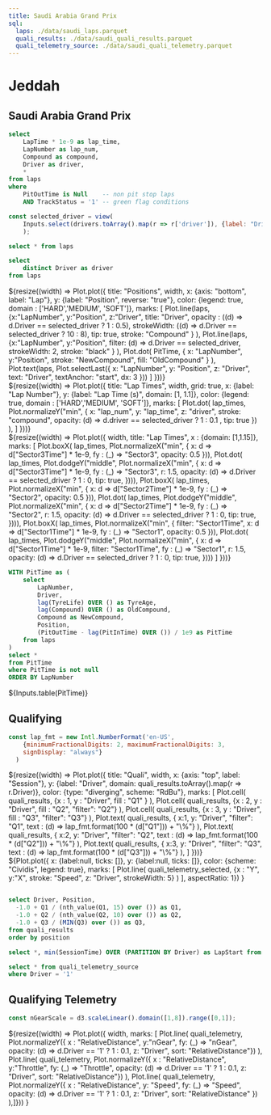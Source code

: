 ```yaml
---
title: Saudi Arabia Grand Prix
sql:
  laps: ./data/saudi_laps.parquet
  quali_results: ./data/saudi_quali_results.parquet
  quali_telemetry_source: ./data/saudi_quali_telemetry.parquet
---
```


<div class="hero">
<h1> Jeddah </h1>
<h2> Saudi Arabia Grand Prix </h2>
</div>

```sql id=lap_times
select 
    LapTime * 1e-9 as lap_time, 
    LapNumber as lap_num, 
    Compound as compound, 
    Driver as driver, 
    *
from laps
where 
    PitOutTime is Null    -- non pit stop laps
    AND TrackStatus = '1' -- green flag conditions
```

```js
const selected_driver = view(
    Inputs.select(drivers.toArray().map(r => r['driver']), {label: "Driver:", value: 'VER'})
    );
```

```sql id=laps
select * from laps
```

```sql id=drivers
select 
    distinct Driver as driver
from laps
```

<div class="grid grid-cols-2">
<div class="card"> 
    ${resize((width) => Plot.plot({
        title: "Positions",
        width, 
        x: {axis: "bottom", label: "Lap"},
        y: {label: "Position", reverse: "true"},
        color: {legend: true, domain : ['HARD','MEDIUM', 'SOFT']},
        marks: [
            Plot.line(laps, 
              {x:"LapNumber", y:"Position", z:"Driver", title: "Driver",
              opacity : ((d) => d.Driver == selected_driver ? 1 : 0.5), 
              strokeWidth: ((d) => d.Driver == selected_driver ? 10 : 8), tip: true,
              stroke: "Compound"
              }
            ),
            Plot.line(laps, 
              {x:"LapNumber", y:"Position", 
              filter: (d) => d.Driver == selected_driver,
              strokeWidth: 2,
              stroke: "black"
              }
            ),
            Plot.dot(
              PitTime, {
                x: "LapNumber", y:"Position",
                stroke: "NewCompound", 
                fill: "OldCompound"
              }
            ),
            Plot.text(laps, Plot.selectLast({
              x: "LapNumber",
              y: "Position",
              z: "Driver",
              text: "Driver",
              textAnchor: "start",
              dx: 3
            }))
        ]
    }))}
</div>

<div class = "card">
<div>
${resize((width) => Plot.plot({
      title: "Lap Times",
      width,
      grid: true,
      x: {label: "Lap Number"},
      y: {label: "Lap Time (s)", domain: [1, 1.1]},
      color: {legend: true, domain : ['HARD','MEDIUM', 'SOFT']},
      marks: [
        Plot.dot(
            lap_times, 
            Plot.normalizeY("min", {
              x: "lap_num", y: "lap_time", z: "driver",
              stroke: "compound", 
              opacity: (d) => d.driver == selected_driver ? 1 : 0.1 ,
              tip: true
              })
        ), 
      ]
    }))}
</div>


</div>

<div class="card" style="grid-column: span 3; height: fit-content;"> 
  ${resize((width) => 
    Plot.plot({
      width, 
      title: "Lap Times",
      x : {domain: [1,1.15]},
      marks: [
        Plot.boxX(
          lap_times, 
          Plot.normalizeX("min", {
            x: d => d["Sector3Time"] * 1e-9, 
            fy : (_) => "Sector3",
            opacity: 0.5 
          })),
        Plot.dot(
          lap_times, 
          Plot.dodgeY("middle", 
            Plot.normalizeX("min", {
              x: d => d["Sector3Time"] * 1e-9, 
              fy : (_) => "Sector3",
              r: 1.5,
              opacity: (d) => d.Driver == selected_driver ? 1 : 0,
              tip: true,
          }))),
        Plot.boxX(
          lap_times, 
          Plot.normalizeX("min", {
            x: d => d["Sector2Time"] * 1e-9, 
            fy : (_) => "Sector2",
            opacity: 0.5 
          })),
      Plot.dot(
          lap_times, 
          Plot.dodgeY("middle", 
            Plot.normalizeX("min", {
              x: d => d["Sector2Time"] * 1e-9, 
              fy : (_) => "Sector2",
              r: 1.5,
              opacity: (d) => d.Driver == selected_driver ? 1 : 0,
              tip: true,
          }))), 
      Plot.boxX(
          lap_times, 
          Plot.normalizeX("min", {
            filter: "Sector1Time",
            x: d => d["Sector1Time"] * 1e-9, 
            fy : (_) => "Sector1",
            opacity: 0.5
          })),
      Plot.dot(
          lap_times, 
          Plot.dodgeY("middle", 
            Plot.normalizeX("min", {
              x: d => d["Sector1Time"] * 1e-9, 
              filter: "Sector1Time",
              fy : (_) => "Sector1",
              r: 1.5,
              opacity: (d) => d.Driver == selected_driver ? 1 : 0,
              tip: true,
          })))
      ]
    }))}
</div>

</div>


```sql id=PitTime
WITH PitTime as (
    select 
        LapNumber,
        Driver,
        lag(TyreLife) OVER () as TyreAge,
        lag(Compound) OVER () as OldCompound,
        Compound as NewCompound,
        Position,
        (PitOutTime - lag(PitInTime) OVER ()) / 1e9 as PitTime
    from laps
) 
select * 
from PitTime
where PitTime is not null
ORDER BY LapNumber
```



<div class="card"> 
    ${Inputs.table(PitTime)}
</div>

## Qualifying

```js
const lap_fmt = new Intl.NumberFormat('en-US', 
    {minimumFractionalDigits: 2, maximumFractionalDigits: 3, 
    signDisplay: "always"}
  )
```
<div class="grid grid-cols-2">
<div class="card"> 
    ${resize((width) => Plot.plot({
        title: "Quali",
        width, 
        x: {axis: "top", label: "Session"},
        y: {label: "Driver", domain: quali_results.toArray().map(r => r.Driver)},
        color: {type: "diverging", scheme: "RdBu"},
        marks: [
            Plot.cell(
              quali_results,
              {x : 1, y : "Driver",  fill : "Q1" }
            ),
            Plot.cell(
              quali_results,
              {x : 2, y : "Driver", fill : "Q2", "filter": "Q2"}
            ),
            Plot.cell(
              quali_results, 
              {x : 3, y : "Driver", fill : "Q3", "filter": "Q3"}
            ),
            Plot.text(
              quali_results,
              { x:1, y: "Driver", 
                "filter": "Q1",
                text : (d) => lap_fmt.format(100 * (d["Q1"])) + "\%"}
            ),
            Plot.text(
              quali_results,
              { x:2, y: "Driver",
                "filter": "Q2", 
                text : (d) => lap_fmt.format(100 * (d["Q2"])) + "\%"}
            ),
            Plot.text(
              quali_results,
              { x:3, y: "Driver", 
                "filter": "Q3",
                text : (d) => lap_fmt.format(100 * (d["Q3"])) + "\%"}
            ),
        ]
    }))}
  </div> 
  <div class="card">
  ${Plot.plot({
        x: {label:null, ticks: []},
        y: {label:null, ticks: []},
        color: {scheme: "Cividis", legend: true},
        marks: [
          Plot.line(
            quali_telemetry_selected, 
            {x : "Y", y:"X", stroke: "Speed", z: "Driver", strokeWidth: 5}
          )
        ], 
      aspectRatio: 1})
    }
  </div>
</div>


```sql id=quali_results

select Driver, Position, 
  -1.0 + Q1 / (nth_value(Q1, 15) over ()) as Q1,
  -1.0 + Q2 / (nth_value(Q2, 10) over ()) as Q2,
  -1.0 + Q3 / (MIN(Q3) over ()) as Q3,
from quali_results
order by position
```

```sql id=quali_telemetry
select *, min(SessionTime) OVER (PARTITION BY Driver) as LapStart from quali_telemetry_source
```

```sql id=quali_telemetry_selected
select * from quali_telemetry_source
where Driver = '1'
```

## Qualifying Telemetry


```js
const nGearScale = d3.scaleLinear().domain([1,8]).range([0,1]);
```
<div>
  <div class="card"> 
  ${resize((width) => Plot.plot({
    width,
    marks: [
      Plot.line(
        quali_telemetry, 
        Plot.normalizeY({
          x : "RelativeDistance", y:"nGear", fy: (_) => "nGear",
          opacity: (d) => d.Driver == '1' ? 1 : 0.1,
          z: "Driver", sort: "RelativeDistance"})
    ), 
    Plot.line(
        quali_telemetry, 
        Plot.normalizeY({
          x : "RelativeDistance", y:"Throttle", fy: (_) => "Throttle",
          opacity: (d) => d.Driver == '1' ? 1 : 0.1,
          z: "Driver", sort: "RelativeDistance"})
    ),
    Plot.line(
        quali_telemetry,
        Plot.normalizeY({
          x : "RelativeDistance", y: "Speed", fy: (_) => "Speed",
          opacity: (d) => d.Driver == '1' ? 1 : 0.1,
          z: "Driver", sort: "RelativeDistance" })
    ),]}))
  }
  </div>
  
</div>
